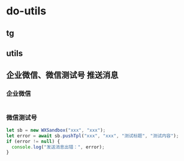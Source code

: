 # do-utils

## tg

## utils

## 企业微信、微信测试号 推送消息
### 企业微信
```typescript

```
### 微信测试号
```typescript
let sb = new WXSandbox("xxx", "xxx");
let error = await sb.pushTpl("xxx", "xxx", "测试标题", "测试内容");
if (error != null) {
  console.log("发送消息出错：", error);
}
```